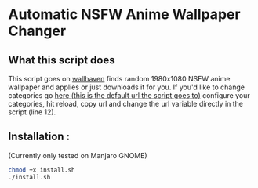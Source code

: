 # Automatic NSFW Anime Wallpaper Changer

## What this script does

This script goes on [wallhaven](wallhaven.cc) finds random 1980x1080 NSFW anime wallpaper and applies or just downloads it for you. If you'd like to change categories go [here (this is the default url the script goes to)](https://wallhaven.cc/search?categories=010&purity=010&resolutions=1920x1080&sorting=random&order=desc) configure your categories, hit reload, copy url and change the url variable directly in the script (line 12).


## Installation :

(Currently only tested on Manjaro GNOME)

```sh
chmod +x install.sh
./install.sh
```
